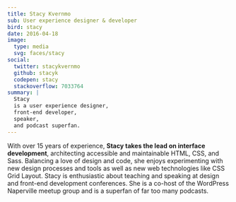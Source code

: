 ```yaml
---
title: Stacy Kvernmo
sub: User experience designer & developer
bird: stacy
date: 2016-04-18
image:
  type: media
  svg: faces/stacy
social:
  twitter: stacykvernmo
  github: stacyk
  codepen: stacy
  stackoverflow: 7033764
summary: |
  Stacy
  is a user experience designer,
  front-end developer,
  speaker,
  and podcast superfan.
---
```


With over 15 years of experience,
**Stacy takes the lead on interface development**,
architecting accessible and maintainable
HTML, CSS, and Sass.
Balancing a love of design and code,
she enjoys experimenting with new design processes and tools
as well as new web technologies like CSS Grid Layout.
Stacy is enthusiastic about teaching and speaking
at design and front-end development conferences.
She is a co-host of the WordPress Naperville meetup group
and is a superfan of far too many podcasts.
